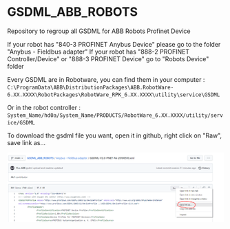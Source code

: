 # GSDML_ABB_ROBOTS
Repository to regroup all GSDML for ABB Robots Profinet Device

If your robot has "840-3 PROFINET Anybus Device" please go to the folder "Anybus - Fieldbus adapter"
If your robot has "888-2 PROFINET Controller/Device" or "888-3 PROFINET Device" go to "Robots Device" folder


Every GSDML are in Robotware, you can find them in your computer :
`C:\ProgramData\ABB\DistributionPackages\ABB.RobotWare-6.XX.XXXX\RobotPackages\RobotWare_RPK_6.XX.XXXX\utility\service\GSDML`

Or in the robot controller :
`System_Name/hd0a/System_Name/PRODUCTS/RobotWare_6.XX.XXXX/utility/service/GSDML`

To download the gsdml file you want, open it in github, right click on "Raw", save link as...

![image explaining how to download a gsdml file on githun](https://github.com/FLo-ABB/GSDML_ABB_ROBOTS/blob/main/img/toDownloadGSDMLFile.PNG "How to download GSDML File on GitHub")
